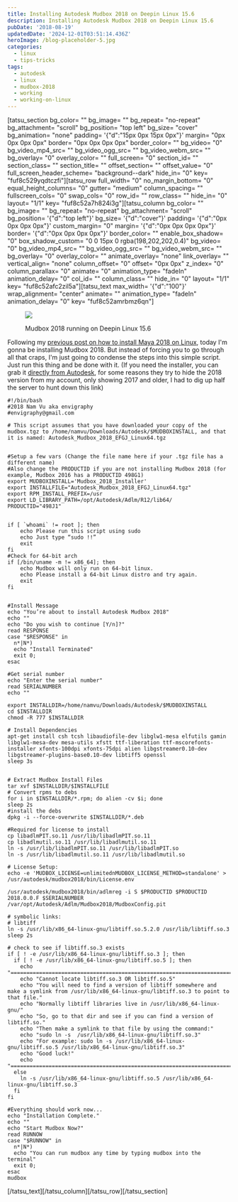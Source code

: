 ```yaml
---
title: Installing Autodesk Mudbox 2018 on Deepin Linux 15.6
description: Installing Autodesk Mudbox 2018 on Deepin Linux 15.6
pubDate: '2018-08-19'
updatedDate: '2024-12-01T03:51:14.436Z'
heroImage: /blog-placeholder-5.jpg
categories:
  - linux
  - tips-tricks
tags:
  - autodesk
  - linux
  - mudbox-2018
  - working
  - working-on-linux
---
```


\[tatsu\_section bg\_color= "" bg\_image= "" bg\_repeat= "no-repeat" bg\_attachment= "scroll" bg\_position= "top left" bg\_size= "cover" bg\_animation= "none" padding= '{"d":"15px 0px 15px 0px"}' margin= "0px 0px 0px 0px" border= "0px 0px 0px 0px" border\_color= "" bg\_video= "0" bg\_video\_mp4\_src= "" bg\_video\_ogg\_src= "" bg\_video\_webm\_src= "" bg\_overlay= "0" overlay\_color= "" full\_screen= "0" section\_id= "" section\_class= "" section\_title= "" offset\_section= "" offset\_value= "0" full\_screen\_header\_scheme= "background--dark" hide\_in= "0" key= "fuf8c529yqdtczfi"\]\[tatsu\_row full\_width= "0" no\_margin\_bottom= "0" equal\_height\_columns= "0" gutter= "medium" column\_spacing= "" fullscreen\_cols= "0" swap\_cols= "0" row\_id= "" row\_class= "" hide\_in= "0" layout= "1/1" key= "fuf8c52a7h824i3g"\]\[tatsu\_column bg\_color= "" bg\_image= "" bg\_repeat= "no-repeat" bg\_attachment= "scroll" bg\_position= '{"d":"top left"}' bg\_size= '{"d":"cover"}' padding= '{"d":"0px 0px 0px 0px"}' custom\_margin= "0" margin= '{"d":"0px 0px 0px 0px"}' border= '{"d":"0px 0px 0px 0px"}' border\_color= "" enable\_box\_shadow= "0" box\_shadow\_custom= "0 0 15px 0 rgba(198,202,202,0.4)" bg\_video= "0" bg\_video\_mp4\_src= "" bg\_video\_ogg\_src= "" bg\_video\_webm\_src= "" bg\_overlay= "0" overlay\_color= "" animate\_overlay= "none" link\_overlay= "" vertical\_align= "none" column\_offset= "0" offset= "0px 0px" z\_index= "0" column\_parallax= "0" animate= "0" animation\_type= "fadeIn" animation\_delay= "0" col\_id= "" column\_class= "" hide\_in= "0" layout= "1/1" key= "fuf8c52afc2zil5a"\]\[tatsu\_text max\_width= '{"d":"100"}' wrap\_alignment= "center" animate= "" animation\_type= "fadeIn" animation\_delay= "0" key= "fuf8c52amrbmz6qn"\]

<figure>

![](/blog-placeholder-5.jpg)

<figcaption>

Mudbox 2018 running on Deepin Linux 15.6

</figcaption>

</figure>

Following my [previous post on how to install Maya 2018 on Linux](https://namvu.net/2018/08/17/installing-autodesk-maya-2018-update-3-on-deepin-linux-15-6/), today I'm gonna be installing Mudbox 2018. But instead of forcing you to go through all that craps, I'm just going to condense the steps into this simple script. Just run this thing and be done with it. (If you need the installer, you can grab it [directly from Autodesk](http://trial2.autodesk.com/NET18SWDLD/2018/MBXPRO/ESD/Autodesk_Mudbox_2018_EFGJ_Linux64.tgz), for some reasons they try to hide the 2018 version from my account, only showing 2017 and older, I had to dig up half the server to hunt down this link) <!--more-->

```
#!/bin/bash
#2018 Nam Vu aka envigraphy
#envigraphy@gmail.com

# This script assumes that you have downloaded your copy of the mudbox.tgz to /home/namvu/Downloads/Autodesk/$MUDBOXINSTALL, and that it is named: Autodesk_Mudbox_2018_EFGJ_Linux64.tgz


#Setup a few vars (Change the file name here if your .tgz file has a different name)
#Also change the PRODUCTID if you are not installing Mudbox 2018 (for example, Mudbox 2016 has a PRODUCTID 498G1)
export MUDBOXINSTALL='Mudbox_2018_Installer'
export INSTALLFILE="Autodesk_Mudbox_2018_EFGJ_Linux64.tgz"
export RPM_INSTALL_PREFIX=/usr
export LD_LIBRARY_PATH=/opt/Autodesk/Adlm/R12/lib64/
PRODUCTID="498J1"


if [ `whoami` != root ]; then
    echo Please run this script using sudo
    echo Just type “sudo !!”
    exit
fi
#Check for 64-bit arch
if [/bin/uname -m != x86_64]; then
    echo Mudbox will only run on 64-bit linux. 
    echo Please install a 64-bit Linux distro and try again.
    exit
fi


#Install Message
echo "You’re about to install Autodesk Mudbox 2018"
echo ""
echo "Do you wish to continue [Y/n]?"
read RESPONSE
case "$RESPONSE" in
  n*|N*)
  echo "Install Terminated"
  exit 0;
esac

#Get serial number
echo "Enter the serial number"
read SERIALNUMBER
echo ""

export INSTALLDIR=/home/namvu/Downloads/Autodesk/$MUDBOXINSTALL
cd $INSTALLDIR
chmod -R 777 $INSTALLDIR

# Install Dependencies
apt-get install csh tcsh libaudiofile-dev libglw1-mesa elfutils gamin libglw1-mesa-dev mesa-utils xfstt ttf-liberation ttf-mscorefonts-installer xfonts-100dpi xfonts-75dpi alien libgstreamer0.10-dev libgstreamer-plugins-base0.10-dev libtiff5 openssl
sleep 3s


# Extract Mudbox Install Files
tar xvf $INSTALLDIR/$INSTALLFILE
# Convert rpms to debs
for i in $INSTALLDIR/*.rpm; do alien -cv $i; done
sleep 2s
#install the debs
dpkg -i --force-overwrite $INSTALLDIR/*.deb

#Required for license to install
cp libadlmPIT.so.11 /usr/lib/libadlmPIT.so.11
cp libadlmutil.so.11 /usr/lib/libadlmutil.so.11
ln -s /usr/lib/libadlmPIT.so.11 /usr/lib/libadlmPIT.so
ln -s /usr/lib/libadlmutil.so.11 /usr/lib/libadlmutil.so

# License Setup:
echo -e 'MUDBOX_LICENSE=unlimitednMUDBOX_LICENSE_METHOD=standalone' > /usr/autodesk/mudbox2018/bin/License.env

/usr/autodesk/mudbox2018/bin/adlmreg -i S $PRODUCTID $PRODUCTID 2018.0.0.F $SERIALNUMBER /var/opt/Autodesk/Adlm/Mudbox2018/MudboxConfig.pit
 
# symbolic links:
# libtiff
ln -s /usr/lib/x86_64-linux-gnu/libtiff.so.5.2.0 /usr/lib/libtiff.so.3
sleep 2s

# check to see if libtiff.so.3 exists
if [ ! -e /usr/lib/x86_64-linux-gnu/libtiff.so.3 ]; then
  if [ ! -e /usr/lib/x86_64-linux-gnu/libtiff.so.5 ]; then
    echo "=========================================================================================="
    echo "Cannot locate libtiff.so.3 OR libtiff.so.5"
    echo "You will need to find a version of libtiff somewhere and make a symlink from /usr/lib/x86_64-linux-gnu/libtiff.so.3 to point to that file."
    echo "Normally libtiff libraries live in /usr/lib/x86_64-linux-gnu/"
    echo "So, go to that dir and see if you can find a version of libtiff.so."
    echo "Then make a symlink to that file by using the command:"
    echo "sudo ln -s  /usr/lib/x86_64-linux-gnu/libtiff.so.3"
    echo "For example: sudo ln -s /usr/lib/x86_64-linux-gnu/libtiff.so.5 /usr/lib/x86_64-linux-gnu/libtiff.so.3"
    echo "Good luck!"
    echo "=========================================================================================="
  else
    ln -s /usr/lib/x86_64-linux-gnu/libtiff.so.5 /usr/lib/x86_64-linux-gnu/libtiff.so.3
  fi
fi
 
#Everything should work now... 
echo "Installation Complete."
echo ""
echo "Start Mudbox Now?"
read RUNNOW
case "$RUNNOW" in
  n*|N*)
  echo "You can run mudbox any time by typing mudbox into the terminal"
  exit 0;
esac
mudbox
```

\[/tatsu\_text\]\[/tatsu\_column\]\[/tatsu\_row\]\[/tatsu\_section\]
